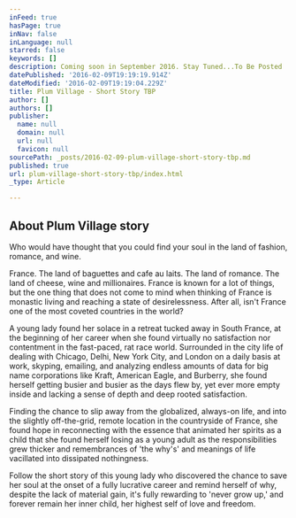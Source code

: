 ```yaml
---
inFeed: true
hasPage: true
inNav: false
inLanguage: null
starred: false
keywords: []
description: Coming soon in September 2016. Stay Tuned...To Be Posted
datePublished: '2016-02-09T19:19:19.914Z'
dateModified: '2016-02-09T19:19:04.229Z'
title: Plum Village - Short Story TBP
author: []
authors: []
publisher:
  name: null
  domain: null
  url: null
  favicon: null
sourcePath: _posts/2016-02-09-plum-village-short-story-tbp.md
published: true
url: plum-village-short-story-tbp/index.html
_type: Article

---
```

## About Plum Village story

Who would have thought that you could find your soul in the land of fashion, romance, and wine.

France. The land of baguettes and cafe au laits. The land of romance. The land of cheese, wine and millionaires. France is known for a lot of things, but the one thing that does not come to mind when thinking of France is monastic living and reaching a state of desirelessness. After all, isn't France one of the most coveted countries in the world?

A young lady found her solace in a retreat tucked away in South France, at the beginning of her career when she found virtually no satisfaction nor contentment in the fast-paced, rat race world. Surrounded in the city life of dealing with Chicago, Delhi, New York City, and London on a daily basis at work, skyping, emailing, and analyzing endless amounts of data for big name corporations like Kraft, American Eagle, and Burberry, she found herself getting busier and busier as the days flew by, yet ever more empty inside and lacking a sense of depth and deep rooted satisfaction.

Finding the chance to slip away from the globalized, always-on life, and into the slightly off-the-grid, remote location in the countryside of France, she found hope in reconnecting with the essence that animated her spirits as a child that she found herself losing as a young adult as the responsibilities grew thicker and remembrances of 'the why's' and meanings of life vacillated into dissipated nothingness.

Follow the short story of this young lady who discovered the chance to save her soul at the onset of a fully lucrative career and remind herself of why, despite the lack of material gain, it's fully rewarding to 'never grow up,' and forever remain her inner child, her highest self of love and freedom.